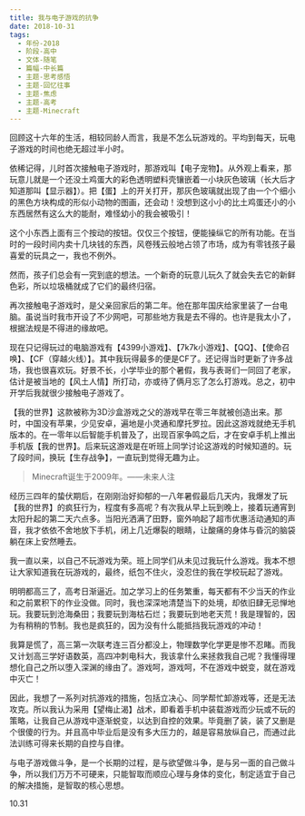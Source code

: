 ```yaml
---
title: 我与电子游戏的抗争
date: 2018-10-31
tags:
  - 年份-2018
  - 阶段-高中
  - 文体-随笔
  - 篇幅-中长篇
  - 主题-思考感悟
  - 主题-回忆往事
  - 主题-焦虑
  - 主题-高考
  - 主题-Minecraft
---
```


回顾这十六年的生活，相较同龄人而言，我是不怎么玩游戏的。平均到每天，玩电子游戏的时间也绝无超过半小时。

依稀记得，儿时首次接触电子游戏时，那游戏叫【电子宠物】。从外观上看来，那玩意儿就是一个还没土鸡蛋大的彩色透明塑料壳镶嵌着一小块灰色玻璃（长大后才知道那叫【显示器】）。把【蛋】上的开关打开，那灰色玻璃就出现了由一个个细小的黑色方块构成的形似小动物的图画，还会动！没想到这小小的比土鸡蛋还小的小东西居然有这么大的能耐，难怪幼小的我会被吸引！

这个小东西上面有三个按动的按钮。仅仅三个按钮，便能操纵它的所有功能。在当时的一段时间内卖十几块钱的东西，风卷残云般地占领了市场，成为有零钱孩子最喜爱的玩具之一，我也不例外。

然而，孩子们总会有一究到底的想法。一个新奇的玩意儿玩久了就会失去它的新鲜色彩，所以垃圾桶就成了它们的最终归宿。

再次接触电子游戏时，是父亲回家后的第二年。他在那年国庆给家里装了一台电脑。虽说当时我市开设了不少网吧，可那些地方我是去不得的。也许是我太小了，根据法规是不得进的缘故吧。

现在只记得玩过的电脑游戏有【4399小游戏】、【7k7k小游戏】、【QQ】、【使命召唤】、【CF（穿越火线）】。其中我玩得最多的便是CF了。还记得当时更新了许多战场，我也很喜欢玩。好景不长，小学毕业的那个暑假，我与表哥们一同回了老家，估计是被当地的【风土人情】所打动，亦或待了俩月忘了怎么打游戏。总之，初中开学后我就很少接触电子游戏了。

【我的世界】这款被称为3D沙盒游戏之父的游戏早在零三年就被创造出来。那时，中国没有苹果，少见安卓，遍地是小灵通和摩托罗拉。因此这游戏就绝无手机版本的。在一零年以后智能手机普及了，出现百家争鸣之后，才在安卓手机上推出手机版【我的世界】。后来玩这游戏是在听班上同学讨论这游戏的时候知道的。玩了段时间，换玩【生存战争】，一直玩到觉得无趣为止。

> Minecraft诞生于2009年。——未来人注

经历三四年的蛰伏期后，在刚刚治好抑郁的一八年暑假最后几天内，我爆发了玩【我的世界】的疯狂行为，程度有多高呢？有次我从早上玩到晚上，接着玩通宵到太阳升起的第二天六点多。当阳光洒满了田野，窗外响起了超市优惠活动通知的声音，我才依依不舍地放下手机，闭上几近爆裂的眼睛，让酸痛的身体与昏沉的脑袋躺在床上安然睡去。

我一直以来，以自己不玩游戏为荣。班上同学们从未见过我玩什么游戏。我本不想让大家知道我在玩游戏的，最终，纸包不住火，没忍住的我在学校玩起了游戏。

明明都高三了，高考日渐逼近。加之学习上的任务繁重，每天都有不少当天的作业和之前累积下的作业没做。同时，我也深深地清楚当下的处境，却依旧肆无忌惮地玩。我要玩到沧海桑田；我要玩到海枯石烂；我要玩到地老天荒！我是理智的，因为有稍稍的节制。我也是疯狂的，因为没有什么能抵挡我玩游戏的冲动！

我算是慌了，高三第一次联考连三百分都没上，物理数学化学更是惨不忍睹。而我又计划高三学好语数英，高四冲刺电科大，我该拿什么来拯救我自己呢？我懂得理想化自己之所以堕入深渊的缘由了。游戏呵，游戏呵，不在游戏中蜕变，就在游戏中灭亡！

因此，我想了一系列对抗游戏的措施，包括立决心、同学帮忙卸游戏等，还是无法攻克。所以我认为采用【望梅止渴】战术，即看着手机中装载游戏而少玩或不玩的策略，让我自己从游戏中逐渐蜕变，以达到自控的效果。毕竟删了装，装了又删是个很傻的行为。并且高中毕业后是没有多大压力的，越是容易放纵自己，而通过此法训练可得来长期的自控与自律。

与电子游戏做斗争，是一个长期的过程，是与欲望做斗争，是与另一面的自己做斗争，所以我们万万不可硬来，只能智取而顺应心理与身体的变化，制定适宜于自己的解决措施，是智取的核心思想。

10.31
